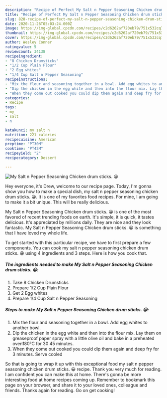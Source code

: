 ```yaml
---
description: "Recipe of Perfect My Salt n Pepper Seasoning Chicken drum sticks. 😀"
title: "Recipe of Perfect My Salt n Pepper Seasoning Chicken drum sticks. 😀"
slug: 828-recipe-of-perfect-my-salt-n-pepper-seasoning-chicken-drum-sticks
date: 2020-11-26T05:03:24.000Z
image: https://img-global.cpcdn.com/recipes/c2d6262af720eb79/751x532cq70/my-salt-n-pepper-seasoning-chicken-drum-sticks-😀-recipe-main-photo.jpg
thumbnail: https://img-global.cpcdn.com/recipes/c2d6262af720eb79/751x532cq70/my-salt-n-pepper-seasoning-chicken-drum-sticks-😀-recipe-main-photo.jpg
cover: https://img-global.cpcdn.com/recipes/c2d6262af720eb79/751x532cq70/my-salt-n-pepper-seasoning-chicken-drum-sticks-😀-recipe-main-photo.jpg
author: Wesley Conner
ratingvalue: 5
reviewcount: 34138
recipeingredient:
- "8 Chicken Drumsticks"
- "1/2 Cup Plain Flour"
- "2 Egg whites"
- "1/4 Cup Salt n Pepper Seasoning"
recipeinstructions:
- "Mix the flour and seasoning together in a bowl. Add egg whites to another bowl."
- "Dip the chicken in the egg white and then into the flour mix. Lay them on greaseproof paper spray with a little olive oil and bake in a preheated oven180°C for 30 45 minutes."
- "When they come out cooked you could dip them again and deep fry for 3 minutes. Serve cooled"
categories:
- Recipe
tags:
- my
- salt
- n

katakunci: my salt n 
nutrition: 221 calories
recipecuisine: American
preptime: "PT30M"
cooktime: "PT42M"
recipeyield: "2"
recipecategory: Dessert

---
```



![My Salt n Pepper Seasoning Chicken drum sticks. 😀](https://img-global.cpcdn.com/recipes/c2d6262af720eb79/751x532cq70/my-salt-n-pepper-seasoning-chicken-drum-sticks-😀-recipe-main-photo.jpg)

Hey everyone, it's Drew, welcome to our recipe page. Today, I'm gonna show you how to make a special dish, my salt n pepper seasoning chicken drum sticks. 😀. It is one of my favorites food recipes. For mine, I am going to make it a bit unique. This will be really delicious.

My Salt n Pepper Seasoning Chicken drum sticks. 😀 is one of the most favored of recent trending foods on earth. It's simple, it is quick, it tastes delicious. It's appreciated by millions daily. They are nice and they look fantastic. My Salt n Pepper Seasoning Chicken drum sticks. 😀 is something that I have loved my whole life.




To get started with this particular recipe, we have to first prepare a few components. You can cook my salt n pepper seasoning chicken drum sticks. 😀 using 4 ingredients and 3 steps. Here is how you cook that.

<!--inarticleads1-->

##### The ingredients needed to make My Salt n Pepper Seasoning Chicken drum sticks. 😀:

1. Take 8 Chicken Drumsticks
1. Prepare 1/2 Cup Plain Flour
1. Get 2 Egg whites
1. Prepare 1/4 Cup Salt n Pepper Seasoning




<!--inarticleads2-->

##### Steps to make My Salt n Pepper Seasoning Chicken drum sticks. 😀:

1. Mix the flour and seasoning together in a bowl. Add egg whites to another bowl.
1. Dip the chicken in the egg white and then into the flour mix. Lay them on greaseproof paper spray with a little olive oil and bake in a preheated oven180°C for 30 45 minutes.
1. When they come out cooked you could dip them again and deep fry for 3 minutes. Serve cooled




So that is going to wrap it up with this exceptional food my salt n pepper seasoning chicken drum sticks. 😀 recipe. Thank you very much for reading. I am confident you can make this at home. There's gonna be more interesting food at home recipes coming up. Remember to bookmark this page on your browser, and share it to your loved ones, colleague and friends. Thanks again for reading. Go on get cooking!
